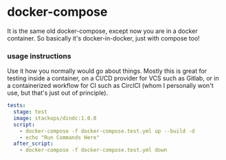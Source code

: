 # docker-compose
It is the same old docker-compose, except now you are in a docker container.
So basically it's docker-in-docker, just with compose too!


### usage instructions

Use it how you normally would go about things.  Mostly this is great for testing
inside a container, on a CI/CD provider for VCS such as Gitlab, or in a containerized workflow
for CI such as CirclCI (whom I personally won't use, but that's just out of principle).

```yaml
tests:
  stage: test
  image: stackops/dindc:1.0.0
  script:
    - docker-compose -f docker-compose.test.yml up --build -d 
    - echo "Run Commands Here"
  after_script:
    - docker-compose -f docker-compose.test.yml down
```

